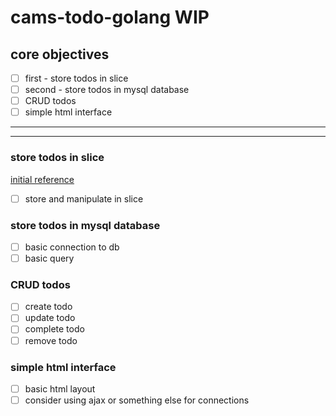 # cams-todo-golang WIP

## core objectives
- [ ] first - store todos in slice
- [ ] second - store todos in mysql database
- [ ] CRUD todos
- [ ] simple html interface 
---
---
### store todos in slice
[initial reference](https://tutorialedge.net/golang/creating-restful-api-with-golang/)
- [ ] store and manipulate in slice
### store todos in mysql database
- [ ] basic connection to db
- [ ] basic query

### CRUD todos
- [ ] create todo
- [ ] update todo
- [ ] complete todo
- [ ] remove todo

### simple html interface
- [ ] basic html layout
- [ ] consider using ajax or something else for connections 